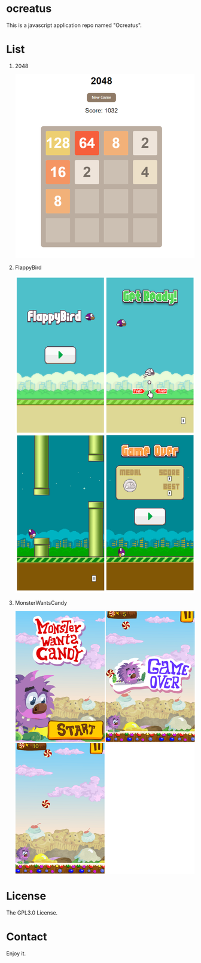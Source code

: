 # ocreatus

This is a javascript application repo named "Ocreatus".

# List

1. 2048

    ![screenshot](./screenshot/2048.PNG)

2. FlappyBird

    ![flappybird](./screenshot/flappybird.png)

3. MonsterWantsCandy

    ![monster](./screenshot/monster.PNG)

# License

The GPL3.0 License.

# Contact

Enjoy it.